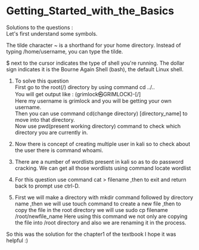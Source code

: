 # Getting_Started_with_the_Basics
Solutions to the questions :<br>
Let's first understand some symbols. <br>

The tilde character ~ is a shorthand for your home directory. Instead of typing /home/username, you can type the tilde.<br>

$ next to the cursor indicates the type of shell you're running. The dollar sign indicates it is the Bourne Again Shell (bash), the default Linux shell.

1. To solve this question<br> 
    First go to the root(/) directory by using command cd ../..<br>
    You will get output like : (grimlock㉿GRIMLOCK)-[/]
    <br>Here my username is grimlock and you will be getting your own username.<br>
    Then you can use command cd(change directory) [directory_name] to move into that directory.<br>
    Now use pwd(present working directory) command to check which directory you are currently in.

2. Now there is concept of creating multiple user in kali so to check about the user there is command whoami.

3. There are a number of wordlists present in kali so as to do password cracking. We can get all those wordlists using command
locate wordlist

4. For this question use command cat > filename ,then to exit and return back to prompt use ctrl-D.

5. First we will make a directory with mkdir command followed by directory name ,then we will use touch command to create a new file ,then to copy the file in the root directory we will use sudo cp filename /root/newfile_name  Here using this command we not only are copying the file into /root directory and also we are renaming it in the process.

So this was the solution for the chapter1 of the textbook I hope it was helpful :)
 